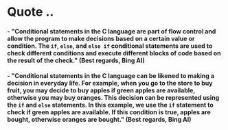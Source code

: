 # Quote ..

#### - "Conditional statements in the C language are part of flow control and allow the program to make decisions based on a certain value or condition. The `if`, `else`, and `else if` conditional statements are used to check different conditions and execute different blocks of code based on the result of the check." (Best regards, Bing AI)

#### - "Conditional statements in the C language can be likened to making a decision in everyday life. For example, when you go to the store to buy fruit, you may decide to buy apples if green apples are available, otherwise you may buy oranges. This decision can be represented using the `if` and `else` statements. In this example, we use the `if` statement to check if green apples are available. If this condition is true, apples are bought, otherwise oranges are bought." (Best regards, Bing AI)
